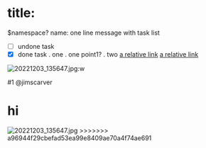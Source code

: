 # title:
$namespace?
name: one line message with task list
-  [ ] undone task
-  [x] done task
. one
  . one point1?
. two
[a relative link](home.md)
[a relative link](home.html)

<img src="blob:chrome-untrusted://media-app/6f595aa0-cdcb-4d19-8102-1bdc6b2c601b" alt="20221203_135647.jpg"/>:w

 #1 @jimscarver
# hi

<img src="blob:chrome-untrusted://media-app/66d07569-9b46-4f0f-a6d5-5df7d0629b31" alt="20221203_135647.jpg"/>
>>>>>>> a96944f29cbefad53ea99e8409ae70a4f74ae691
